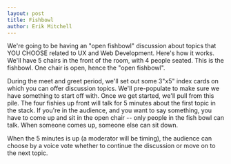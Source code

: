 ```yaml
---
layout: post
title: Fishbowl
author: Erik Mitchell
---
```


<p class="lead">We're going to be having an "open fishbowl" discussion about topics that YOU CHOOSE related to UX and Web Development. Here's how it
works. We'll have 5 chairs in the front of the room, with 4 people
seated. This is the fishbowl. One chair is open, hence the "open
fishbowl".</p>

<!--more-->

During the meet and greet period, we'll set out some 3"x5" index cards
on which you can offer discussion topics. We'll pre-populate to make
sure we have something to start off with. Once we get started, we'll
pull from this pile. The four fishies up front will talk for 5 minutes
about the first topic in the stack. If you're in the audience, and you
want to say something, you have to come up and sit in the open chair
-- only people in the fish bowl can talk. When someone comes up,
someone else can sit down.

When the 5 minutes is up (a moderator will be timing), the audience
can choose by a voice vote whether to continue the discussion or move
on to the next topic.